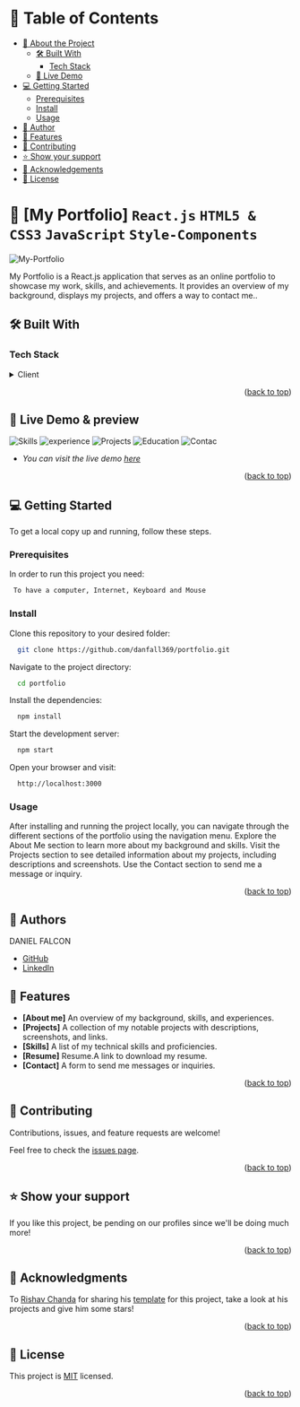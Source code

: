 <a name="readme-top"></a>

<!-- TABLE OF CONTENTS -->

# 📗 Table of Contents

- [📖 About the Project](#about-project)
  - [🛠 Built With](#built-with)
    - [Tech Stack](#tech-stack)
  - [🚀 Live Demo](#live-demo)
- [💻 Getting Started](#getting-started)
  - [Prerequisites](#prerequisites)
  - [Install](#install)
  - [Usage](#usage)
- [👥 Author](#author)
- [🔭 Features](#features)
- [🤝 Contributing](#contributing)
- [⭐️ Show your support](#support)
- [🙏 Acknowledgements](#acknowledgements)
- [📝 License](#license)

<!-- PROJECT DESCRIPTION -->

# 📖 [My Portfolio] `React.js` `HTML5 & CSS3` `JavaScript` `Style-Components` <a name="about-project"></a>

![My-Portfolio](https://i.imgur.com/LDvs7lB.png)

My Portfolio is a React.js application that serves as an online portfolio to showcase my work, skills, and achievements. It provides an overview of my background, displays my projects, and offers a way to contact me..

## 🛠 Built With <a name="built-with"></a>

### Tech Stack <a name="tech-stack"></a>

<details>
    <summary>Client</summary>
    <ul>
      <li><a href="https://developer.mozilla.org/en-US/docs/Web/JavaScript">JavaScript</a></li>
      <li><a href="https://react.dev/">React</a></li>
      <li><a href="https://en.wikipedia.org/wiki/HTML5/">HTML 5</a></li>
      <li><a href="https://en.wikipedia.org/wiki/CSS">CSS 3</a></li>
    </ul>
  </details>

<p align="right">(<a href="#readme-top">back to top</a>)</p>

<!-- LIVE DEMO -->

## 🚀 Live Demo & preview <a name="live-demo"></a>

![Skills](https://i.imgur.com/6nA9tPN.png)
![experience](https://i.imgur.com/I2F3xn2.png)
![Projects](https://i.imgur.com/v1QyoWl.png)
![Education](https://i.imgur.com/csfs4Ce.png)
![Contac](https://i.imgur.com/wfGKXGd.png)

- _You can visit the live demo [here](https://danfall369.github.io/portfolio/)_

<p align="right">(<a href="#readme-top">back to top</a>)</p>

<!-- GETTING STARTED -->

## 💻 Getting Started <a name="getting-started"></a>

To get a local copy up and running, follow these steps.

### Prerequisites

In order to run this project you need:

```sh
 To have a computer, Internet, Keyboard and Mouse
```

### Install

Clone this repository to your desired folder:

```sh
  git clone https://github.com/danfall369/portfolio.git
```

Navigate to the project directory:

```sh
  cd portfolio
```

Install the dependencies:

```sh
  npm install
```

Start the development server:

```sh
  npm start
```

Open your browser and visit:

```sh
  http://localhost:3000
```

### Usage

After installing and running the project locally, you can navigate through the different sections of the portfolio using the navigation menu. Explore the About Me section to learn more about my background and skills. Visit the Projects section to see detailed information about my projects, including descriptions and screenshots. Use the Contact section to send me a message or inquiry.

<p align="right">(<a href="#readme-top">back to top</a>)</p>

<!-- AUTHOR -->

## 👥 Authors <a name="author"></a>

DANIEL FALCON

- [GitHub](https://github.com/Danfall369)
- [LinkedIn](https://www.linkedin.com/in/danfall/)

<!-- FEATURES -->

## 🔭 Features <a name="features"></a>

- **[About me]** An overview of my background, skills, and experiences.
- **[Projects]** A collection of my notable projects with descriptions, screenshots, and links.
- **[Skills]** A list of my technical skills and proficiencies.
- **[Resume]** Resume.A link to download my resume.
- **[Contact]** A form to send me messages or inquiries.

<p align="right">(<a href="#readme-top">back to top</a>)</p>

<!-- CONTRIBUTING -->

## 🤝 Contributing <a name="contributing"></a>

Contributions, issues, and feature requests are welcome!

Feel free to check the [issues page](../../issues/).

<p align="right">(<a href="#readme-top">back to top</a>)</p>

<!-- SUPPORT -->

## ⭐️ Show your support <a name="support"></a>

If you like this project, be pending on our profiles since we'll be doing much more!

<p align="right">(<a href="#readme-top">back to top</a>)</p>

<!-- ACKNOWLEDGEMENTS -->

## 🙏 Acknowledgments <a name="acknowledgements"></a>

To [Rishav Chanda](https://github.com/rishavchanda) for sharing his [template](https://github.com/rishavchanda/rishavchanda.github.io) for this project, take a look at his projects and give him some stars!

<p align="right">(<a href="#readme-top">back to top</a>)</p>

<!-- LICENSE -->

## 📝 License <a name="license"></a>

This project is [MIT](./LICENSE) licensed.

<p align="right">(<a href="#readme-top">back to top</a>)</p>
